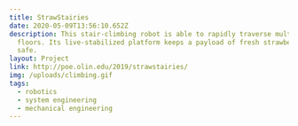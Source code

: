 ```yaml
---
title: StrawStairies
date: 2020-05-09T13:56:10.652Z
description: This stair-climbing robot is able to rapidly traverse multiple
  floors. Its live-stabilized platform keeps a payload of fresh strawberries
  safe.
layout: Project
link: http://poe.olin.edu/2019/strawstairies/
img: /uploads/climbing.gif
tags:
  - robotics
  - system engineering
  - mechanical engineering
---
```

